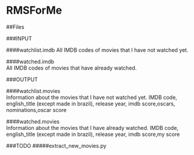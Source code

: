 # RMSForMe

##Files

###INPUT

####watchlist.imdb 
	All IMDB codes of movies that I have not watched yet.

####watched.imdb  
	All IMDB codes of movies that have already watched.

###OUTPUT

####watchlist.movies        
	Information about the movies that I have not watched yet. 
	IMDB code, english_title (except made in brazil), release year, imdb score,oscars, nominations,oscar score

####watched.movies        
	Information about the movies that I have already watched. 
	IMDB code, english_title (except made in brazil), release year, imdb score,my score

###TODO
#####extract_new_movies.py